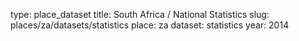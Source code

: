 type: place_dataset
title: South Africa / National Statistics
slug: places/za/datasets/statistics
place: za
dataset: statistics
year: 2014
